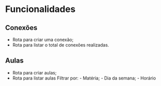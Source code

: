# Funcionalidades

## Conexões

- Rota para criar uma conexão;
- Rota para listar o total de conexões realizadas.

## Aulas

- Rota para criar aulas;
- Rota para listar aulas
    Filtrar por:
        - Matéria;
        - Dia da semana;
        - Horário